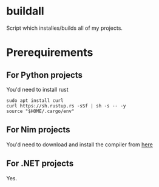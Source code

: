 # buildall

Script which installes/builds all of my projects.

# Prerequirements
## For Python projects
You'd need to install rust
```
sudo apt install curl
curl https://sh.rustup.rs -sSf | sh -s -- -y
source "$HOME/.cargo/env"
```

## For Nim projects
You'd need to download and install the compiler from [here](https://nim-lang.org/install.html)

## For .NET projects
Yes.